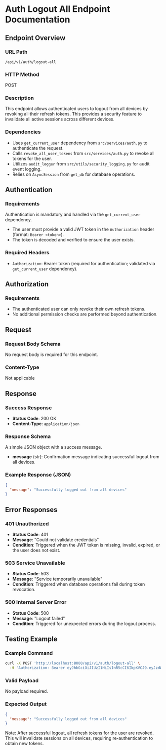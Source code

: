 # Auth Logout All Endpoint Documentation

## Endpoint Overview

### URL Path
`/api/v1/auth/logout-all`

### HTTP Method
POST

### Description
This endpoint allows authenticated users to logout from all devices by revoking all their refresh tokens. This provides a security feature to invalidate all active sessions across different devices.

### Dependencies
- Uses `get_current_user` dependency from `src/services/auth.py` to authenticate the request.
- Calls `revoke_all_user_tokens` from `src/services/auth.py` to revoke all tokens for the user.
- Utilizes `audit_logger` from `src/utils/security_logging.py` for audit event logging.
- Relies on `AsyncSession` from `get_db` for database operations.

## Authentication

### Requirements
Authentication is mandatory and handled via the `get_current_user` dependency.
- The user must provide a valid JWT token in the `Authorization` header (format: `Bearer <token>`).
- The token is decoded and verified to ensure the user exists.

### Required Headers
- `Authorization`: Bearer token (required for authentication; validated via `get_current_user` dependency).

## Authorization

### Requirements
- The authenticated user can only revoke their own refresh tokens.
- No additional permission checks are performed beyond authentication.

## Request

### Request Body Schema
No request body is required for this endpoint.

### Content-Type
Not applicable

## Response

### Success Response
- **Status Code**: 200 OK
- **Content-Type**: `application/json`

### Response Schema
A simple JSON object with a success message.

- **message** (str): Confirmation message indicating successful logout from all devices.

### Example Response (JSON)
```json
{
  "message": "Successfully logged out from all devices"
}
```

## Error Responses

### 401 Unauthorized
- **Status Code**: 401
- **Message**: "Could not validate credentials"
- **Condition**: Triggered when the JWT token is missing, invalid, expired, or the user does not exist.

### 503 Service Unavailable
- **Status Code**: 503
- **Message**: "Service temporarily unavailable"
- **Condition**: Triggered when database operations fail during token revocation.

### 500 Internal Server Error
- **Status Code**: 500
- **Message**: "Logout failed"
- **Condition**: Triggered for unexpected errors during the logout process.

## Testing Example

### Example Command
```bash
curl -X POST 'http://localhost:8000/api/v1/auth/logout-all' \
  -H 'Authorization: Bearer eyJhbGciOiJIUzI1NiIsInR5cCI6IkpXVCJ9.eyJzdWIiOiJ0ZXN0dXNlciIsImV4cCI6MTY5NjE2MDAwMH0.example'
```

### Valid Payload
No payload required.

### Expected Output
```json
{
  "message": "Successfully logged out from all devices"
}
```

Note: After successful logout, all refresh tokens for the user are revoked. This will invalidate sessions on all devices, requiring re-authentication to obtain new tokens.